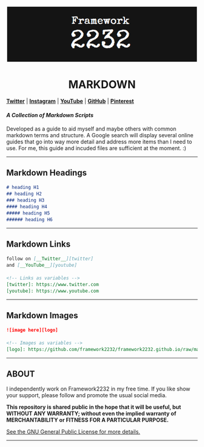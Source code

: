 <p align="center">
    <img src="https://github.com/framework2232/framework2232.github.io/blob/master/images/banner.png?raw=true" alt="Framework2232 Logo" width="500"/>
</p>
<h1 align=center>MARKDOWN</h1>


[__Twitter__][Twitter]
| [__Instagram__][Instagram]
| [__YouTube__][YouTube]
| [__GitHub__][GitHub]
| [__Pinterest__][Pinterest]


#### _A Collection of Markdown Scripts_

Developed as a guide to aid myself and maybe others with common markdown terms and structure. A Google search will display several online guides that go into way more detail and address more items than I need to use. For me, this guide and incuded files are sufficient at the moment. :)

---
## Markdown Headings
```Markdown
# heading H1
## heading H2
### heading H3
#### heading H4
##### heading H5
###### heading H6
```

---
## Markdown Links
```Markdown
follow on [__Twitter__][twitter]
and [__YouTube__][youtube]

<!-- Links as variables -->
[twitter]: https://www.twitter.com
[youtube]: https://www.youtube.com
```

---
## Markdown Images
```Markdown
![image here][logo]

<!-- Images as variables -->
[logo]: https://github.com/framework2232/framework2232.github.io/raw/master/logo.png
```

---
## ABOUT

I independently work on Framework2232 in my free time. If you like show your support, please follow and promote the usual social media.

__This repository is shared public in the hope that it will be useful, but WITHOUT ANY WARRANTY; without even the implied warranty of MERCHANTABILITY or FITNESS FOR A PARTICULAR PURPOSE.__

[See the GNU General Public License for more details.](http://www.gnu.org/licenses/)

---


[Twitter]: https://github.com/framework2232/Python "Twitter - Framework2232"
[Instagram]: https://github.com/framework2232/HTML "Instagram - Framework2232"
[YouTube]: https://github.com/framework2232/CSS "YouTube - Framework2232"
[GitHub]: https://github.com/framework2232/Markdown "GitHub - Framework2232"
[Pinterest]: https://github.com/framework2232/Markdown "Pinterest - Framework2232"
